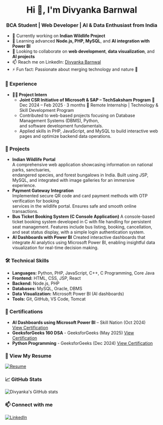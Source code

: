 <h1 align="center">Hi 👋, I'm Divyanka Barnwal</h1>
<h3 align="center">BCA Student | Web Developer | AI & Data Enthusiast from India</h3>

- 🔭 Currently working on **Indian Wildlife Project** 
- 🌱 Learning advanced **Node.js, PHP, MySQL**, and **AI integration with Power BI**
- 👯 Looking to collaborate on **web development**, **data visualization**, and **AI projects**
- 📫 Reach me on LinkedIn: [Divyanka Barnwal](https://www.linkedin.com/in/divyanka-barnwal-71bb54292/)
- ⚡ Fun fact: Passionate about merging technology and nature 🌿

### 💼 Experience
  - **👩‍💻 Project Intern**
    - **Joint CSR Initiative of Microsoft & SAP – TechSaksham Program**
    📅 Dec 2024 – Feb 2025 · 3 months
    📍 Remote
    Internship | Technology & Skill Development Program
    - Contributed to web-based projects focusing on Database Management Systems (DBMS), Python,  
      and software development fundamentals.
    - Applied skills in PHP, JavaScript, and MySQL to build interactive web pages and optimize 
      backend data operations.

### 🚀 Projects
- **Indian Wildlife Portal**  
    A comprehensive web application showcasing information on national parks, sanctuaries,     
  endangered species, and forest bungalows in India. Built using JSP, MySQL, and integrated with 
  image galleries for an immersive experience.
- **Payment Gateway Integration**  
    Implemented secure QR code and card payment methods with OTP verification for booking     
  services in the wildlife portal. Ensures safe and smooth online transactions.
- **Bus Ticket Booking System (C Console Application)**
    A console-based ticket booking system developed in C with file handling for persistent seat    management. Features include bus listing, booking, cancellation, and seat status display, with   a simple login authentication system.
- **AI Dashboards with Power BI**
    Created interactive dashboards that integrate AI analytics using Microsoft Power BI, 
  enabling insightful data visualization for real-time decision making.

### 🛠️ Technical Skills
- **Languages:** Python, PHP, JavaScript, C++, C Programming, Core Java
- **Frontend:** HTML, CSS, JSP, React
- **Backend:** Node.js, PHP
- **Databases:** MySQL, Oracle, DBMS
- **Data Visualization:** Microsoft Power BI (AI dashboards)
- **Tools:** Git, GitHub, VS Code, Tomcat

### 📜 Certifications
- **AI Dashboards using Microsoft Power BI** – Skill Nation (Oct 2024)  
  [View Certification](https://www.linkedin.com/posts/divyanka-barnwal-71bb54292_certification-powerbi-claudeai-activity-7207698959639744512--9BM)
- **GeeksforGeeks 160 DSA** - GeeksforGeeks (May 2025)
  [View Certification](https://media.geeksforgeeks.org/courses/certificates/2142e0e3751bef132216b578413c1252.pdf)
- **Python Programming** - GeeksforGeeks (Dec 2024)
  [View Certification](https://media.geeksforgeeks.org/courses/certificates/9f4bb37f609788377bb46f558fb73fd8.pdf)

### 📄 View My Resume
  [![Resume](https://img.shields.io/badge/Resume-View-black?style=for-the-badge&logo=adobeacrobatreader&logoColor=white)](Divyanka_Barnwal_Resume.pdf)

### 📈 GitHub Stats
<p align="left">
  <img src="https://github-readme-stats.vercel.app/api?username=Divyanka-20&show_icons=true&theme=radical" alt="Divyanka's GitHub stats" />
</p>

### 📫 Connect with me
[![LinkedIn](https://img.shields.io/badge/LinkedIn-blue?logo=linkedin&style=for-the-badge)](https://www.linkedin.com/in/divyanka-barnwal-71bb54292/)
